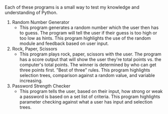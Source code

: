Each of these programs is a small way to test my knowledge and understanding of Python.

1. Random Number Generator
    - This program generates a random number which the user then has to guess.
      The program will tell the user if their guess is too high or too low as hints.
      This program highlights the use of the random module and feedback based on
      user input.
2. Rock, Paper, Scissors
    - This program plays rock, paper, scissors with the user. The program has a
      score output that will show the user they're total points vs. the computer's
      total points. The winner is determined by who can get three points first.
      "Best of three" rules. This program highlights selection trees, comparison
      against a random value, and variable increasing.
3. Password Strength Checker
    - This program tells the user, based on their input, how strong or weak a
      password is based on a set list of criteria. This program highlights
      parameter checking against what a user has input and selection trees.
